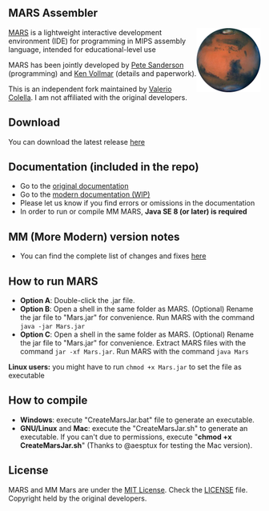## MARS Assembler
<img align="right" width="128" height="128" src="https://github.com/PrOF-kk/MM_MARS_Assembler/blob/master/images/RedMars128.png">

[MARS][1] is a lightweight interactive development environment (IDE) for programming in MIPS assembly language, intended for educational-level use

MARS has been jointly developed by [Pete Sanderson][4] (programming) and [Ken Vollmar][5] (details and paperwork).

This is an independent fork maintained by [Valerio Colella][9]. I am not affiliated with the original developers.

## Download
You can download the latest release [here][6]

## Documentation (included in the repo)
 - Go to the [original documentation][7]
 - Go to the [modern documentation (WIP)][10]
 - Please let us know if you find errors or omissions in the documentation
 - In order to run or compile MM MARS, **Java SE 8 (or later) is required**

## MM (More Modern) version notes 
 - You can find the complete list of changes and fixes [here](Changelog.md)

## How to run MARS
 - **Option A**: Double-click the .jar file.
 - **Option B**: Open a shell in the same folder as MARS. (Optional) Rename the jar file to "Mars.jar" for convenience. Run MARS with the command  `java -jar Mars.jar`
 - **Option C**: Open a shell in the same folder as MARS. (Optional) Rename the jar file to "Mars.jar" for convenience. Extract MARS files with the command  `jar -xf Mars.jar`. Run MARS with the command `java Mars`

**Linux users:** you might have to run `chmod +x Mars.jar` to set the file as executable

## How to compile
 - **Windows**: execute "CreateMarsJar.bat" file to generate an executable.
 - **GNU/Linux** and **Mac**: execute the "CreateMarsJar.sh" to generate an executable. If you can't due to permissions, execute "**chmod +x CreateMarsJar.sh**" (Thanks to @aesptux for testing the Mac version).

## License
MARS and MM Mars are under the [MIT License][2]. Check the [LICENSE][3] file. Copyright held by the original developers.

  [1]: http://courses.missouristate.edu/KenVollmar/MARS/index.htm
  [2]: https://choosealicense.com/licenses/mit/
  [3]: https://github.com/PrOF-kk/MM_MARS_Assembler/blob/master/LICENSE.txt
  [4]: http://faculty.otterbein.edu/PSanderson/
  [5]: http://courses.missouristate.edu/KenVollmar/
  [6]: https://github.com/PrOF-kk/MM_MARS_Assembler/releases
  [7]: http://courses.missouristate.edu/KenVollmar/MARS/Help/MarsHelpIntro.html
  [9]: https://github.com/PrOF-kk
  [10]: https://prof-kk.github.io/MM_MARS_Assembler/
